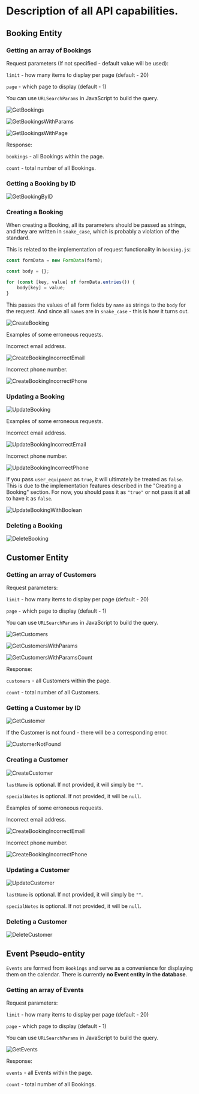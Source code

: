 # Description of all API capabilities.

## Booking Entity

### Getting an array of Bookings

Request parameters (If not specified - default value will be used):

`limit` - how many items to display per page (default - 20)

`page` - which page to display (default - 1)

You can use `URLSearchParams` in JavaScript to build the query.

![GetBookings](./images/Get%20bookings.png)

![GetBookingsWithParams](./images/Get%20bookings%20with%20params.png)

![GetBookingsWithPage](./images/Get%20booking%20with%20page.png)

Response:

`bookings` - all Bookings within the page.

`count` - total number of all Bookings.

### Getting a Booking by ID

![GetBookingByID](./images/Get%20booking%20by%20id.png)

### Creating a Booking

When creating a Booking, all its parameters should be passed as strings, and they are written in `snake_case`, which is probably a violation of the standard.

This is related to the implementation of request functionality in `booking.js`:

```javascript
const formData = new FormData(form);

const body = {};

for (const [key, value] of formData.entries()) {
    body[key] = value;
}
```

This passes the values of all form fields by `name` as strings to the `body` for the request.
And since all `name`s are in `snake_case` - this is how it turns out.

![CreateBooking](./images/POST%20booking.png)

Examples of some erroneous requests.

Incorrect email address.

![CreateBookingIncorrectEmail](./images/POST%20customer%20incorrect%20email.png)

Incorrect phone number.

![CreateBookingIncorrectPhone](./images/POST%20customer%20incorrect%20phone.png)

### Updating a Booking

![UpdateBooking](./images/Update%20booking.png)

Examples of some erroneous requests.

Incorrect email address.

![UpdateBookingIncorrectEmail](./images/Update%20Booking%20Incorrect%20email.png)

Incorrect phone number.

![UpdateBookingIncorrectPhone](./images/Update%20Booking%20Incorrect%20phone.png)

If you pass `user_equipment` as `true`, it will ultimately be treated as `false`. This is due to the implementation features described in the "Creating a Booking" section. For now, you should pass it as `"true"` or not pass it at all to have it as `false`.

![UpdateBookingWithBoolean](./images/Update%20booking%20with%20boolean.png)

### Deleting a Booking

![DeleteBooking](./images/Delete%20booking.png)

## Customer Entity

### Getting an array of Customers

Request parameters:

`limit` - how many items to display per page (default - 20)

`page` - which page to display (default - 1)

You can use `URLSearchParams` in JavaScript to build the query.

![GetCustomers](./images/Get%20customers.png)

![GetCustomersWithParams](./images/Get%20customers%20with%20params.png)

![GetCustomersWithParamsCount](./images/Get%20customers%20with%20params%20count.png)

Response:

`customers` - all Customers within the page.

`count` - total number of all Customers.

### Getting a Customer by ID

![GetCustomer](./images/Get%20customer%20by%20id.png)

If the Customer is not found - there will be a corresponding error.

![CustomerNotFound](./images/Get%20customer%20not%20found.png)

### Creating a Customer

![CreateCustomer](./images/POST%20customer.png)

`lastName` is optional. If not provided, it will simply be `""`.

`specialNotes` is optional. If not provided, it will be `null`.

Examples of some erroneous requests.

Incorrect email address.

![CreateBookingIncorrectEmail](./images/POST%20customer%20incorrect%20email.png)

Incorrect phone number.

![CreateBookingIncorrectPhone](./images/POST%20customer%20incorrect%20phone.png)

### Updating a Customer

![UpdateCustomer](./images/Update%20customer.png)

`lastName` is optional. If not provided, it will simply be `""`.

`specialNotes` is optional. If not provided, it will be `null`.

### Deleting a Customer

![DeleteCustomer](./images/Delete%20customer.png)

## Event Pseudo-entity

`Events` are formed from `Bookings` and serve as a convenience for displaying them on the calendar. There is currently **no Event entity in the database**.

### Getting an array of Events

Request parameters:

`limit` - how many items to display per page (default - 20)

`page` - which page to display (default - 1)

You can use `URLSearchParams` in JavaScript to build the query.

![GetEvents](./images/Get%20Events.png)

Response:

`events` - all Events within the page.

`count` - total number of all Bookings.
